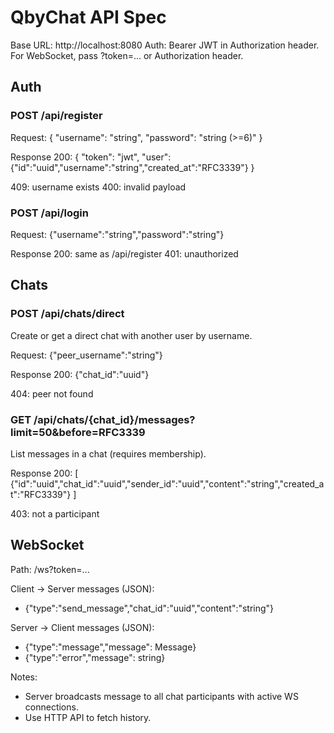 # QbyChat API Spec

Base URL: http://localhost:8080
Auth: Bearer JWT in Authorization header. For WebSocket, pass ?token=... or Authorization header.

## Auth

### POST /api/register
Request:
{
  "username": "string",
  "password": "string (>=6)"
}

Response 200:
{
  "token": "jwt",
  "user": {"id":"uuid","username":"string","created_at":"RFC3339"}
}

409: username exists
400: invalid payload

### POST /api/login
Request:
{"username":"string","password":"string"}

Response 200: same as /api/register
401: unauthorized

## Chats

### POST /api/chats/direct
Create or get a direct chat with another user by username.

Request:
{"peer_username":"string"}

Response 200:
{"chat_id":"uuid"}

404: peer not found

### GET /api/chats/{chat_id}/messages?limit=50&before=RFC3339
List messages in a chat (requires membership).

Response 200:
[
  {"id":"uuid","chat_id":"uuid","sender_id":"uuid","content":"string","created_at":"RFC3339"}
]

403: not a participant

## WebSocket

Path: /ws?token=...

Client -> Server messages (JSON):
- {"type":"send_message","chat_id":"uuid","content":"string"}

Server -> Client messages (JSON):
- {"type":"message","message": Message}
- {"type":"error","message": string}

Notes:
- Server broadcasts message to all chat participants with active WS connections.
- Use HTTP API to fetch history.
